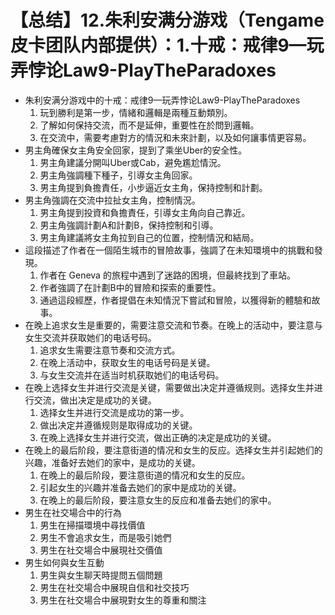 # 【总结】12.朱利安满分游戏（Tengame皮卡团队内部提供）：1.十戒：戒律9—玩弄悖论Law9-PlayTheParadoxes

-   朱利安满分游戏中的十戒：戒律9—玩弄悖论Law9-PlayTheParadoxes
    1.  玩到勝利是第一步，情緒和邏輯是兩種互動類別。
    2.  了解如何保持交流，而不是延伸，重要性在於問到邏輯。
    3.  在交流中，需要考慮對方的情況和未來計劃，以及如何讓事情更容易。
-   男主角確保女主角安全回家，提到了乘坐Uber的安全性。
    1.  男主角建議分開叫Uber或Cab，避免尷尬情況。
    2.  男主角強調種下種子，引導女主角回家。
    3.  男主角提到負擔責任，小步逼近女主角，保持控制和計劃。
-   男主角強調在交流中拉扯女主角，控制情況。
    1.  男主角提到投資和負擔責任，引導女主角向自己靠近。
    2.  男主角強調計劃A和計劃B，保持控制和引導。
    3.  男主角建議將女主角拉到自己的位置，控制情況和結局。
-   這段描述了作者在一個陌生城市的冒險故事，強調了在未知環境中的挑戰和發現。
    1.  作者在 Geneva 的旅程中遇到了迷路的困境，但最終找到了車站。
    2.  作者強調了在計劃B中的冒險和探索的重要性。
    3.  通過這段經歷，作者提倡在未知情況下嘗試和冒險，以獲得新的體驗和故事。
-   在晚上追求女生是重要的，需要注意交流和节奏。在晚上的活动中，要注意与女生交流并获取她们的电话号码。
    1.  追求女生需要注意节奏和交流方式。
    2.  在晚上活动中，获取女生的电话号码是关键。
    3.  与女生交流并在适当时机获取她们的电话号码。
-   在晚上选择女生并进行交流是关键，需要做出决定并遵循规则。选择女生并进行交流，做出决定是成功的关键。
    1.  选择女生并进行交流是成功的第一步。
    2.  做出决定并遵循规则是取得成功的关键。
    3.  在晚上选择女生并进行交流，做出正确的决定是成功的关键。
-   在晚上的最后阶段，要注意街道的情况和女生的反应。选择女生并引起她们的兴趣，准备好去她们的家中，是成功的关键。
    1.  在晚上的最后阶段，要注意街道的情况和女生的反应。
    2.  引起女生的兴趣并准备去她们的家中是成功的关键。
    3.  在晚上的最后阶段，要注意女生的反应和准备去她们的家中。
-   男生在社交場合中的行為
    1.  男生在掃描環境中尋找價值
    2.  男生不會追求女生，而是吸引她們
    3.  男生在社交場合中展現社交價值
-   男生如何與女生互動
    1.  男生與女生聊天時提問五個問題
    2.  男生在社交場合中展現自信和社交技巧
    3.  男生在社交場合中展現對女生的尊重和關注